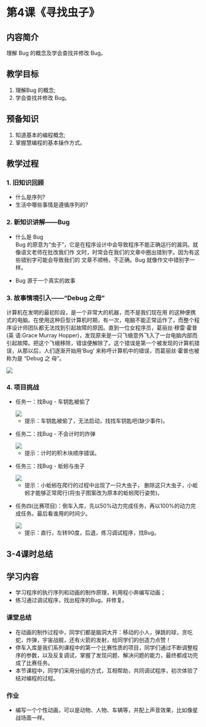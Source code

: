 <!-- # 机器人编程入门学习 -->
<link rel="stylesheet" type="text/css" href="./style.css" />

# 第4课《寻找虫子》

## 内容简介

理解 Bug 的概念及学会查找并修改 Bug。

## 教学目标

1. 理解Bug 的概念;
2. 学会查找并修改 Bug。

## 预备知识

1. 知道基本的编程概念;
1. 掌握慧编程的基本操作方式。

## 教学过程

### 1. 旧知识回顾

- 什么是序列?
- 生活中哪些事情是遵循序列的?

### 2. 新知识讲解——Bug

- 什么是 Bug  
    Bug 的原意为“虫子”，它是在程序设计中会导致程序不能正确运行的漏洞。就像语文老师在批改我们作 文时，时常会在我们的文章中圈出错别字。因为有这些错别字可能会导致我们的 文章不顺畅，不正确。Bug 就像作文中错别字一样。

- Bug 源于一个真实的故事

### 3. 故事情境引入——“Debug 之母”

计算机在发明的最初阶段，是一个非常大的机器，而不是我们现在用 的这种便携式的电脑。在使用这种巨型计算机时期，有一次，电脑不能正常运作了，而整个程序设计师团队都无法找到引起故障的原因。直到一位女程序员，葛丽丝·穆雷·霍普(英 语:Grace Murray Hopper)，发现原来是一只飞蛾意外飞入了一台电脑内部而 引起故障。把这个飞蛾移除，错误便解除了。这个错误是第一个被发现的计算机错误，从那以后，人们逐渐开始用‘Bug’ 来称呼计算机中的错误，而葛丽丝·霍普也被称为是 “Debug 之 母”。

<img src="./images/4-1.png" class="width300" />

### 4. 项目挑战

- 任务一：找Bug - 车钥匙被偷了  

  <img src="./images/4-2.png" class="width300" />
  
  - 提示：车钥匙被偷了，无法启动，找找车钥匙吧(缺少事件)。

- 任务二：找Bug - 不会计时的炸弹  

  <img src="./images/4-3.png" class="width300" />

  - 提示：计时的积木块顺序错误。  

- 任务三：找Bug - 蚯蚓与虫子  

  <img src="./images/3-4.png" class="width300" />

  - 提示：小蚯蚓在爬行的过程中出现了一只大虫子， 删除这只大虫子，小蚯蚓才能够正常爬行(将虫子图案改为原本的蚯蚓爬行姿势)。

- 任务四(比赛项目)：倒车入库，先以50%动力完成任务，再以100%的动力完成任务。最后看谁用的时间少。 

  <img src="./images/3-5.png" class="width600" />  

  - 提示：直行，左转90度，后退，练习调试程序，找Bug。  

## 3-4课时总结

## 学习内容

- 学习程序的执行序列和动画的制作原理，利用程小奔编写动画；
- 练习通过调试程序，找出程序的Bug，并修复。

### 课堂总结

- 在动画的制作过程中，同学们都是脑洞大开：移动的小人，弹跳的球，贪吃蛇，炸弹，宇宙战舰，还有火箭的发射，给同学们的创造力点赞！
- 停车入库是我们系列课程中的第一个比赛性质的项目，同学们通过不断调整程序的参数，以及反复调试，掌握了发现问题、解决问题的能力，最终都成功完成了比赛任务。
- 本节课程中，同学们采用分组的方式，互相帮助，共同调试程序，初次体验了结对编程的过程。

### 作业

- 编写一个个性动画，可以是动物、人物、车辆等，并配上声音效果，比如像星战场面一样。
